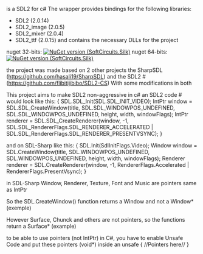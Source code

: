 is a SDL2 for c#
The wrapper provides bindings for the following libraries:
- SDL2 (2.0.14)
- SDL2_image (2.0.5)
- SDL2_mixer (2.0.4)
- SDL2_ttf (2.0.15)
and contains the necessary DLLs for the project

nuget 32-bits: [![NuGet version (SoftCircuits.Silk)](https://img.shields.io/nuget/v/SDL-Sharp_32-bits.svg?style=flat-square)](https://www.nuget.org/packages/SDL-Sharp_32-bits/)
nuget 64-bits: [![NuGet version (SoftCircuits.Silk)](https://img.shields.io/nuget/v/SDL-Sharp_64-bits.svg?style=flat-square)](https://www.nuget.org/packages/SDL-Sharp_64-bits/)

the project was made based on 2 other projects
the SharpSDL (https://github.com/hasali19/SharpSDL)
and the SDL2 # (https://github.com/flibitijibibo/SDL2-CS)
With some modifications in both

This project aims to make SDL2 non-aggressive in c#
an SDL2 code # would look like this:
{
SDL.SDL_Init(SDL.SDL_INIT_VIDEO);
IntPtr window = SDL.SDL_CreateWindow(title, SDL.SDL_WINDOWPOS_UNDEFINED, SDL.SDL_WINDOWPOS_UNDEFINED, height, width, windowFlags);
IntPtr renderer = SDL.SDL_CreateRenderer(window,
                                      -1,
                                      SDL.SDL_RendererFlags.SDL_RENDERER_ACCELERATED |
                                      SDL.SDL_RendererFlags.SDL_RENDERER_PRESENTVSYNC);
}

and on SDL-Sharp like this:
{
SDL.Init(SdlInitFlags.Video);
Window window = SDL.CreateWindow(title, SDL.WINDOWPOS_UNDEFINED, SDL.WINDOWPOS_UNDEFINED, height, width, windowFlags);
Renderer renderer = SDL.CreateRenderer(window, -1, RendererFlags.Accelerated | RendererFlags.PresentVsync);
}

in SDL-Sharp Window, Renderer, Texture, Font and Music are pointers same as IntPtr

So the SDL.CreateWindow() function returns a Window and not a Window* (exemple)

However Surface, Chunck and others are not pointers, so the functions return a Surface* (example)

to be able to use pointers (not IntPtr) in C#, you have to enable Unsafe Code and put these pointers (void*) inside an unsafe { //Pointers here// }
